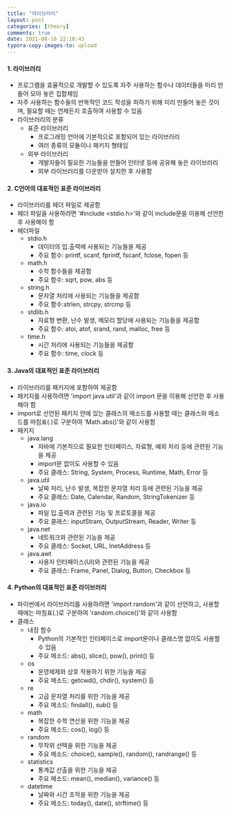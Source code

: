 ```yaml
---
title: "라이브러리"
layout: post
categories: [theory]
comments: true
date: 2021-08-10 22:10:43
typora-copy-images-to: upload
---
```


#### 1. 라이브러리

- 프로그램을 효율적으로 개발할 수 있도록 자주 사용하는 함수나 데이터들을 미리 만들어 모아 놓은 집합체임
- 자주 사용하는 함수들의 반복적인 코드 작성을 피하기 위해 미리 만들어 놓은 것이며, 필요할 때는 언제든지 호출하여 사용할 수 있음
- 라이브러리의 분류
  - 표준 라이브러리
    - 프로그래밍 언어에 기본적으로 포함되어 있는 라이브러리
    - 여러 종류의 모듈이나 패키지 형태임
  - 외부 라이브러리
    - 개발자들이 필요한 기능들을 만들어 인터넷 등에 공유해 놓은 라이브러리
    - 외부 라이브러리를 다운받아 설치한 후 사용함

#### 2. C언어의 대표적인 표준 라이브러리

- 라이브러리를 헤더 파일로 제공함
- 헤더 파일을 사용하려면 '#include <stdio.h>'와 같이 include문을 이용해 선언한 후 사용해야 함
- 헤더파일
  - stdio.h
    - 데이터의 입.출력에 사용되는 기능들을 제공
    - 주요 함수: printf, scanf, fprintf, fscanf, fclose, fopen 등
  - math.h
    - 수학 함수들을 제공함
    - 주요 함수: sqrt, pow, abs 등
  - string.h
    - 문자열 처리에 사용되는 기능들을 제공함
    - 주요 함수:strlen, strcpy, strcmp 등
  - stdlib.h
    - 자료형 변환, 난수 발생, 메모리 할당에 사용되는 기능들을 제공함
    - 주요 함수: atoi, atof, srand, rand, malloc, free 등
  - time.h
    - 시간 처리에 사용되는 기능들을 제공함
    - 주요 함수: time, clock 등

#### 3. Java의 대표적인 표준 라이브러리

- 라이브러리를 패키지에 포함하여 제공함
- 패키지를 사용하려면 'import java.util'과 같이 import 문을 이용해 선언한 후 사용해야 함
- import로 선언된 패키지 안에 있는 클래스의 메소드를 사용할 때는 클래스와 메소드를 마침표(.)로 구분하여 'Math.abs()'와 같이 사용함
- 패키지
  - java.lang
    - 자바에 기본적으로 필요한 인터페이스, 자료형, 예외 처리 등에 관련된 기능을 제공
    - import문 없이도 사용할 수 있음
    - 주요 클래스: String, System, Process, Runtime, Math, Error 등
  - java.util
    - 날짜 처리, 난수 발생, 복잡한 문자열 처리 등에 관련된 기능을 제공
    - 주요 클래스: Date, Calendar, Random, StringTokenizer 등
  - java.io
    - 파일 입.출력과 관련된 기능 및 프로토콜을 제공
    - 주요 클래스: inputStram, OutputStream, Reader, Writer 등
  - java.net
    - 네트워크와 관련된 기능을 제공
    - 주요 클래스: Socket, URL, InetAddress 등
  - java.awt
    - 사용자 인터페이스(UI)와 관련된 기능을 제공
    - 주요 클래스: Frame, Panel, Dialog, Button, Checkbox 등

#### 4. Python의 대표적인 표준 라이브러리

- 파이썬에서 라이브러리를 사용하려면 'import random'과 같이 선언하고, 사용할 때에는 마침표(.)로 구분하여 'random.choice()'와 같이 사용함
- 클래스
  - 내장 함수
    - Python의 기본적인 인터페이스로 import문이나 클래스명 없이도 사용할 수 있음
    - 주요 메소드: abs(), slice(), pow(), print() 등
  - os
    - 운영체제와 상호 작용하기 위한 기능을 제공
    - 주요 메소드: getcwd(), chdir(), system() 등
  - re
    - 고급 문자열 처리를 위한 기능을 제공
    - 주요 메소드: findall(), sub() 등
  - math
    - 복잡한 수학 연산을 위한 기능을 제공
    - 주요 메소드: cos(), log() 등
  - random
    - 무작위 선택을 위한 기능을 제공
    - 주요 메소드: choice(), sample(), random(), randrange() 등
  - statistics
    - 통계값 산출을 위한 기능을 제공
    - 주요 메소드: mean(), median(), variance() 등
  - datetime
    - 날짜와 시간 조작을 위한 기능을 제공
    - 주요 메소드: today(), date(), strftime() 등